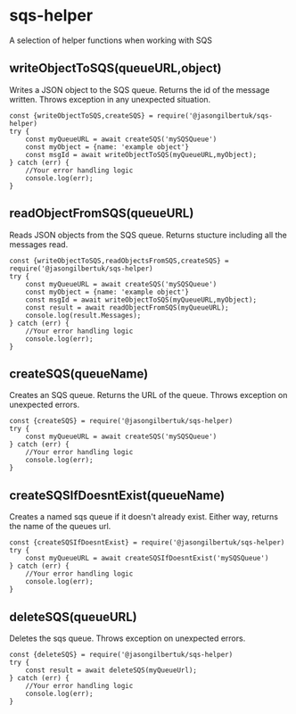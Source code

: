 # sqs-helper
 A selection of helper functions when working with SQS

## writeObjectToSQS(queueURL,object)
Writes a JSON object to the SQS queue. Returns the id of the message written. Throws exception in any unexpected situation.
```
const {writeObjectToSQS,createSQS} = require('@jasongilbertuk/sqs-helper)
try {
    const myQueueURL = await createSQS('mySQSQueue')
    const myObject = {name: 'example object'}
    const msgId = await writeObjectToSQS(myQueueURL,myObject);
} catch (err) {
    //Your error handling logic
    console.log(err);
}
```

## readObjectFromSQS(queueURL)
Reads JSON objects from the SQS queue. Returns stucture including all the messages read.
```
const {writeObjectToSQS,readObjectsFromSQS,createSQS} = require('@jasongilbertuk/sqs-helper)
try {
    const myQueueURL = await createSQS('mySQSQueue')
    const myObject = {name: 'example object'}
    const msgId = await writeObjectToSQS(myQueueURL,myObject);
    const result = await readObjectFromSQS(myQueueURL);
    console.log(result.Messages);
} catch (err) {
    //Your error handling logic
    console.log(err);
}
```
## createSQS(queueName)
Creates an SQS queue. Returns the URL of the queue. Throws exception on unexpected errors.
```
const {createSQS} = require('@jasongilbertuk/sqs-helper)
try {
    const myQueueURL = await createSQS('mySQSQueue')
} catch (err) {
    //Your error handling logic
    console.log(err);
}
```
## createSQSIfDoesntExist(queueName)
Creates a named sqs queue if it doesn't already exist. Either way, returns the name of the queues url.
```
const {createSQSIfDoesntExist} = require('@jasongilbertuk/sqs-helper)
try {
    const myQueueURL = await createSQSIfDoesntExist('mySQSQueue')
} catch (err) {
    //Your error handling logic
    console.log(err);
}
```
## deleteSQS(queueURL)
Deletes the sqs queue. Throws exception on unexpected errors.
```
const {deleteSQS} = require('@jasongilbertuk/sqs-helper)
try {
    const result = await deleteSQS(myQueueUrl);
} catch (err) {
    //Your error handling logic
    console.log(err);
}
```
